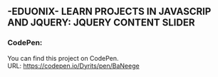 ## -EDUONIX- LEARN PROJECTS IN JAVASCRIP AND JQUERY: JQUERY CONTENT SLIDER

### CodePen:
You can find this project on CodePen.  
URL: https://codepen.io/Dyrits/pen/BaNeege